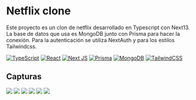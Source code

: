 # Netflix clone
Este proyecto es un clon de netflix desarrollado en Typescript con Next13. La base de datos que usa es MongoDB junto con Prisma para hacer la conexión. Para la autenticación se utiliza NextAuth y para los estilos Tailwindcss.

[![TypeScript](https://img.shields.io/badge/typescript-%23007ACC.svg?style=for-the-badge&logo=typescript&logoColor=white)](https://www.typescriptlang.org/)
[![React](https://img.shields.io/badge/react-%2320232a.svg?style=for-the-badge&logo=react&logoColor=%2361DAFB)](https://es.react.dev/)
[![Next JS](https://img.shields.io/badge/Next-black?style=for-the-badge&logo=next.js&logoColor=white)](https://nextjs.org/)
[![Prisma](https://img.shields.io/badge/Prisma-3982CE?style=for-the-badge&logo=Prisma&logoColor=white)](https://www.prisma.io/)
[![MongoDB](https://img.shields.io/badge/MongoDB-%234ea94b.svg?style=for-the-badge&logo=mongodb&logoColor=white)](https://www.mongodb.com/)
[![TailwindCSS](https://img.shields.io/badge/tailwindcss-%2338B2AC.svg?style=for-the-badge&logo=tailwind-css&logoColor=white)](https://tailwindcss.com/)

## Capturas
<img src="https://i.imgur.com/F2whiA1.png">
<img src="https://i.imgur.com/O2VAUcu.png">
<img src="https://i.imgur.com/SyjB1g0.png">
<img src="https://i.imgur.com/aXHHwdn.png">
<img src="https://i.imgur.com/S2eJvHY.png">
<img src="https://i.imgur.com/PfALEzy.png">
